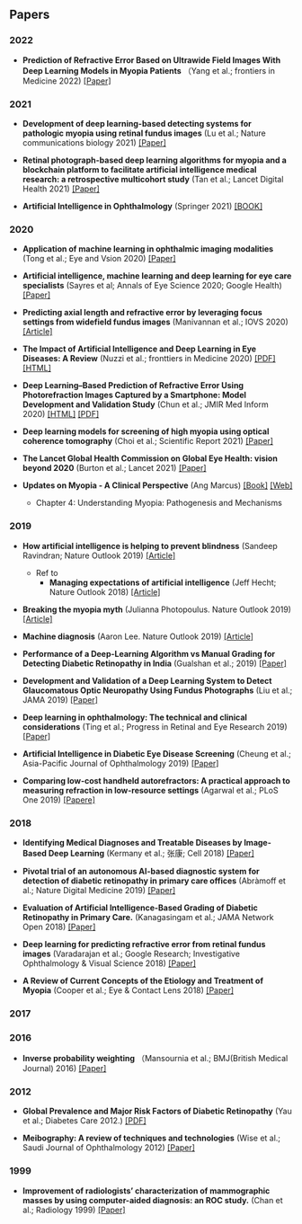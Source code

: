 
## Papers

### 2022

* **Prediction of Refractive Error Based on Ultrawide Field Images With Deep Learning Models in Myopia Patients** （Yang et al.; frontiers in Medicine 2022) [[Paper]](https://www.frontiersin.org/articles/10.3389/fmed.2022.834281/full)

### 2021

* **Development of deep learning-based detecting systems for pathologic myopia using retinal fundus images** (Lu et al.; Nature communications biology 2021) [[Paper]](https://www.nature.com/articles/s42003-021-02758-y.pdf)

* **Retinal photograph-based deep learning algorithms for myopia and a blockchain platform to facilitate artificial intelligence medical research: a retrospective multicohort study** (Tan et al.; Lancet Digital Health 2021) [[Paper]](https://www.thelancet.com/journals/landig/article/PIIS2589-7500(21)00055-8/fulltext)

* **Artificial Intelligence in Ophthalmology** (Springer 2021) [[BOOK]](https://www.researchgate.net/profile/Jose-Luis-110/publication/355208128_Artificial_Intelligence_for_Keratoconus_Detection_and_Refractive_Surgery_Screening/links/619e7dcc3068c54fa51ae51e/Artificial-Intelligence-for-Keratoconus-Detection-and-Refractive-Surgery-Screening.pdf)

### 2020

* **Application of machine learning in ophthalmic imaging modalities** (Tong et al.; Eye and Vsion 2020) [[Paper]](https://eandv.biomedcentral.com/track/pdf/10.1186/s40662-020-00183-6.pdf)

* **Artificial intelligence, machine learning and deep learning for eye care specialists** (Sayres et al; Annals of Eye Science 2020; Google Health) [[Paper]](https://aes.amegroups.com/article/view/5371/pdf)

* **Predicting axial length and refractive error by leveraging focus settings from widefield fundus images** (Manivannan et al.; IOVS 2020) [[Article]](https://iovs.arvojournals.org/article.aspx?articleid=2770443)

* **The Impact of Artificial Intelligence and Deep Learning in Eye Diseases: A Review** (Nuzzi et al.; fronttiers in Medicine 2020) [[PDF]](https://www.ncbi.nlm.nih.gov/pmc/articles/PMC8437147/pdf/fmed-08-710329.pdf) [[HTML]](https://www.ncbi.nlm.nih.gov/pmc/articles/PMC8437147/)

* **Deep Learning–Based Prediction of Refractive Error Using Photorefraction Images Captured by a Smartphone: Model Development and Validation Study** (Chun et al.; JMIR Med Inform 2020) [[HTML]](https://www.ncbi.nlm.nih.gov/pmc/articles/PMC7238094/?report=printable) [[PDF]](https://medinform.jmir.org/2020/5/e16225/PDF)

* **Deep learning models for screening of high myopia using optical coherence tomography** (Choi et al.; Scientific Report 2021) [[Paper]](https://www.nature.com/articles/s41598-021-00622-x.pdf)

* **The Lancet Global Health Commission on Global Eye Health: vision beyond 2020** (Burton et al.; Lancet 2021) [[Paper]](https://www.thelancet.com/action/showPdf?pii=S2214-109X%2820%2930488-5)

* **Updates on Myopia - A Clinical Perspective** (Ang Marcus) [[Book]](https://link.springer.com/content/pdf/10.1007/978-981-13-8491-2.pdf) [[Web]](https://link.springer.com/chapter/10.1007/978-981-13-8491-2_4)
  * Chapter 4: Understanding Myopia: Pathogenesis and Mechanisms

### 2019

* **How artificial intelligence is helping to prevent blindness** (Sandeep Ravindran; Nature Outlook 2019) [[Article]](https://www.nature.com/articles/d41586-019-01111-y)
  * Ref to
    * **Managing expectations of artificial intelligence** (Jeff Hecht; Nature Outlook 2018) [[Article]](https://www.nature.com/articles/d41586-018-07504-9)

* **Breaking the myopia myth** (Julianna Photopoulus. Nature Outlook 2019) [[Article]](https://www.nature.com/articles/d41586-019-01108-7)
  
* **Machine diagnosis** (Aaron Lee. Nature Outlook 2019) [[Article]](https://www.nature.com/articles/d41586-019-01112-x)

* **Performance of a Deep-Learning Algorithm vs Manual Grading for Detecting Diabetic Retinopathy in India** (Gualshan et al.; 2019) [[Paper]](https://jamanetwork.com/journals/jamaophthalmology/articlepdf/2734990/jamaophthalmology_gulshan_2019_oi_190041.pdf)

* **Development and Validation of a Deep Learning System to Detect Glaucomatous Optic Neuropathy Using Fundus Photographs** (Liu et al.; JAMA 2019) [[Paper]](https://jamanetwork.com/journals/jamaophthalmology/articlepdf/2749330/jamaophthalmology_liu_2019_oi_190065.pdf)

* **Deep learning in ophthalmology: The technical and clinical considerations** (Ting et al.; Progress in Retinal and Eye Research 2019) [[Paper]](https://www.sciencedirect.com/science/article/abs/pii/S1350946218300909)

* **Artificial Intelligence in Diabetic Eye Disease Screening** (Cheung et al.; Asia-Pacific Journal of Ophthalmology 2019) [[Paper]](https://journals.lww.com/apjoo/Fulltext/2019/03000/Artificial_Intelligence_in_Diabetic_Eye_Disease.8.aspx)

* **Comparing low-cost handheld autorefractors: A practical approach to measuring refraction in low-resource settings** (Agarwal et al.; PLoS One 2019) [[Papere]](https://www.ncbi.nlm.nih.gov/pmc/articles/PMC6794120/)

### 2018

* **Identifying Medical Diagnoses and Treatable Diseases by Image-Based Deep Learning** (Kermany et al.; 张康; Cell 2018) [[Paper]](https://www.sciencedirect.com/science/article/pii/S0092867418301545)

* **Pivotal trial of an autonomous AI-based diagnostic system for detection of diabetic retinopathy in primary care offices** (Abràmoff et al.; Nature Digital Medicine 2019) [[Paper]](https://www.nature.com/articles/s41746-018-0040-6.pdf)

* **Evaluation of Artificial Intelligence-Based Grading of Diabetic Retinopathy in Primary Care.** (Kanagasingam et al.; JAMA Network Open 2018) [[Paper]](https://jamanetwork.com/journals/jamanetworkopen/articlepdf/2703944/kanagasingam_2018_oi_180132.pdf)

* **Deep learning for predicting refractive error from retinal fundus images** (Varadarajan et al.; Google Research; Investigative Ophthalmology & Visual Science 2018) [[Paper]](https://arxiv.org/pdf/1712.07798.pdf)

* **A Review of Current Concepts of the Etiology and Treatment of Myopia** (Cooper et al.; Eye & Contact Lens 2018) [[Paper]](https://www.ncbi.nlm.nih.gov/pmc/articles/PMC6023584/pdf/ecl-44-231.pdf)

### 2017


### 2016

* **Inverse probability weighting** （Mansournia et al.; BMJ(British Medical Journal) 2016) [[Paper]](https://web.archive.org/web/20190502084711id_/https://www.bmj.com/content/bmj/352/bmj.i189.full.pdf)

### 2012

* **Global Prevalence and Major Risk Factors of Diabetic Retinopathy** (Yau et al.; Diabetes Care 2012.) [[PDF]](https://watermark.silverchair.com/556.pdf?token=AQECAHi208BE49Ooan9kkhW_Ercy7Dm3ZL_9Cf3qfKAc485ysgAAAq0wggKpBgkqhkiG9w0BBwagggKaMIIClgIBADCCAo8GCSqGSIb3DQEHATAeBglghkgBZQMEAS4wEQQMXyMaEhUqvAIEmrfoAgEQgIICYEqhbso6SGvV18QfuxfaQ9EL6Mkef7I1CDwsAUlKfTN6udY7dEBZ4OqqwyWIxLGUT0oB5dh2sA5GLwY3nF65ICjt49lVpZosoz1i5Pxqx8yKQeOGJIjNv4pmSlqdgbCrD1FsBEgWTiUaFI6qq6R4VlyZwJIZThcyACIRIpGmg9zBbTvqIvMstMTzaC1JE8_Pp7B-JYzShayr0HagkRLIEMu8s_nPEcVK2xApQDY9YVpMzA3ULSsBaD2e9oFNTQtIdXY3P_bqVRCDfQ5FRaHNRoiEtG_JLAE0aHeQPhawzv8T536-kBoysQ8ai-l872GNJzJDX6-K0KA5sbAs0Rn8-JYU5r1AG7dZUhfwKbZu8yhlaPx5o53qUlv3fculqql_Tj58PYjp_44lTtFtdvPyVLOs6lQr_1x-O9_nZEMAcsEA1pp-kOFuZ3jIrMjBZJ3yXlQf2WSV5J74Omt9_N4bRQiGDHoCZfqiOKoBMzBtxSc8W6DcpvIa9OLTn1zOGRlaG8vQmn1LVrS8ZXaZvbZ7jX6SuZ8sqLn7lhkT8uNCS-qlAKzhCPqcyFqKYvlMF5w1i7f1XOkvhH0BaEmM_dbP9IwY7KkqoMPNLbPKkq2a6_Z9x_y8fdpp1i49LAO4JYDtjn1rMr7OAsQuCEG_N94mb95jiHqpbsfsglxaivwOXmItBd6stMstOJb_X-0eVbllo3XeGZQuz1nAGbMMcPDzYHg1JV4PGVWm3I6ZUxa3Aw6VRuK7Q1XGMKcJ66b9HEZ8D4GYQ40rfjqFAOmIhXQFQx4IDz4PfriCIKmmkzlg7m86)

* **Meibography: A review of techniques and technologies** (Wise et al.; Saudi Journal of Ophthalmology 2012) [[Paper]](https://www.ncbi.nlm.nih.gov/pmc/articles/PMC3729652/)

### 1999

* **Improvement of radiologists’ characterization of mammographic masses by using computer-aided diagnosis: an ROC study.** (Chan et al.; Radiology 1999) [[Paper]](https://www.researchgate.net/profile/Heang-Ping-Chan/publication/12822364_Improvement_of_Radiologists'_Characterization_of_Mammographic_Masses_by_Using_Computer-aided_Diagnosis_An_ROC_Study1/links/5bb76a23299bf1049b6feccf/Improvement-of-Radiologists-Characterization-of-Mammographic-Masses-by-Using-Computer-aided-Diagnosis-An-ROC-Study1.pdf)